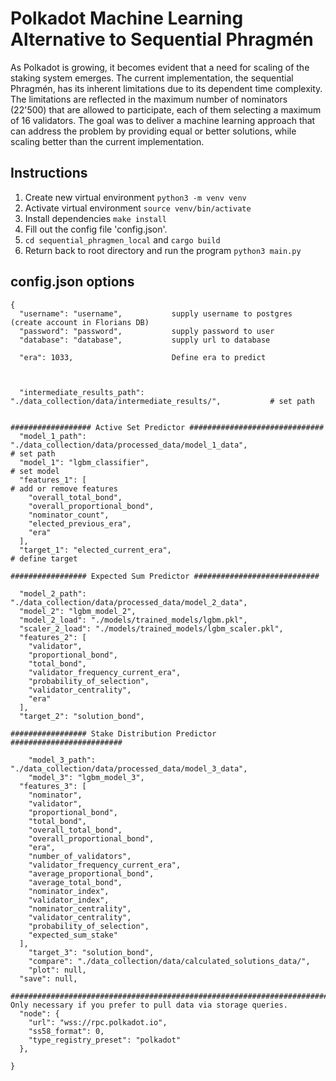 # Polkadot Machine Learning Alternative to Sequential Phragmén
As Polkadot is growing, it becomes evident that a need for scaling of the staking system emerges. The current implementation, the sequential Phragmén, has its inherent limitations due to its dependent time complexity. The limitations are reflected in the maximum number of nominators (22'500) that are allowed to participate, each of them selecting a maximum of 16 validators. The goal was to deliver a machine learning approach that can address the problem by providing equal or better solutions, while scaling better than the current implementation.
## Instructions

1. Create new virtual environment ```python3 -m venv venv```
2. Activate virtual environment ```source venv/bin/activate```
3. Install dependencies ```make install```
4. Fill out the config file 'config.json'. 
5. ```cd sequential_phragmen_local``` and ```cargo build```
6. Return back to root directory and run the program ```python3 main.py```




## config.json options

```
{
  "username": "username",           supply username to postgres (create account in Florians DB)
  "password": "password",           supply password to user
  "database": "database",           supply url to database

  "era": 1033,                      Define era to predict



  "intermediate_results_path": "./data_collection/data/intermediate_results/",           # set path


################## Active Set Predictor ##############################
  "model_1_path": "./data_collection/data/processed_data/model_1_data",                  # set path
  "model_1": "lgbm_classifier",                                                          # set model
  "features_1": [                                                                        # add or remove features
    "overall_total_bond",
    "overall_proportional_bond",
    "nominator_count",
    "elected_previous_era",
    "era"
  ],
  "target_1": "elected_current_era",                                                      # define target

################# Expected Sum Predictor ############################

  "model_2_path": "./data_collection/data/processed_data/model_2_data",
  "model_2": "lgbm_model_2",
  "model_2_load": "./models/trained_models/lgbm.pkl",
  "scaler_2_load": "./models/trained_models/lgbm_scaler.pkl",
  "features_2": [
    "validator",
    "proportional_bond",
    "total_bond",
    "validator_frequency_current_era",
    "probability_of_selection",
    "validator_centrality",
    "era"
  ],
  "target_2": "solution_bond",

################# Stake Distribution Predictor #########################

    "model_3_path": "./data_collection/data/processed_data/model_3_data",
    "model_3": "lgbm_model_3",
  "features_3": [
    "nominator",
    "validator",
    "proportional_bond",
    "total_bond",
    "overall_total_bond",
    "overall_proportional_bond",
    "era",
    "number_of_validators",
    "validator_frequency_current_era",
    "average_proportional_bond",
    "average_total_bond",
    "nominator_index",
    "validator_index",
    "nominator_centrality",
    "validator_centrality",
    "probability_of_selection",
    "expected_sum_stake"
  ],
    "target_3": "solution_bond",
    "compare": "./data_collection/data/calculated_solutions_data/",
    "plot": null,
  "save": null,

###########################################################################
Only necessary if you prefer to pull data via storage queries.
  "node": {
    "url": "wss://rpc.polkadot.io",
    "ss58_format": 0,
    "type_registry_preset": "polkadot"
  },

}
```
